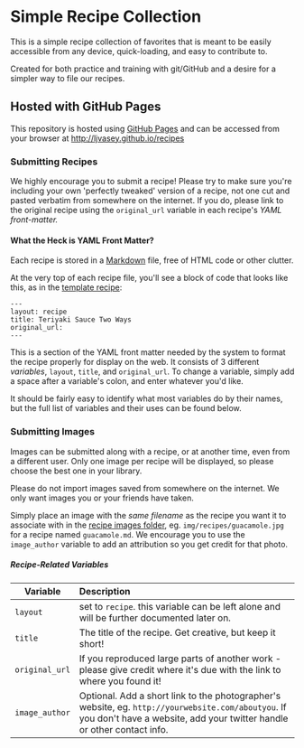 # Simple Recipe Collection

This is a simple recipe collection of favorites that is meant to be easily accessible from any device, quick-loading, and easy to contribute to.

Created for both practice and training with git/GitHub and a desire for a simpler way to file our recipes.

## Hosted with GitHub Pages

This repository is hosted using [GitHub Pages](http://pages.github.com/) and can be accessed from your browser at http://ljvasey.github.io/recipes

### Submitting Recipes

We highly encourage you to submit a recipe! Please try to make sure you're including your own 'perfectly tweaked' version of a recipe, not one cut and pasted verbatim from somewhere on the internet. If you do, please link to the original recipe using the `original_url` variable in each recipe's *YAML front-matter.*

#### What the Heck is YAML Front Matter?

Each recipe is stored in a [Markdown][] file, free of HTML code or other clutter.

At the very top of each recipe file, you'll see a block of code that looks like this, as in the [template recipe][]:

```
---
layout: recipe
title: Teriyaki Sauce Two Ways
original_url:
---
```

This is a section of the YAML front matter needed by the system to format the recipe properly for display on the web. It consists of 3 different _variables_, `layout`, `title`, and `original_url`. To change a variable, simply add a space after a variable's colon, and enter whatever you'd like.

It should be fairly easy to identify what most variables do by their names, but the full list of variables and their uses can be found below.

### Submitting Images

Images can be submitted along with a recipe, or at another time, even from a different user. Only one image per recipe will be displayed, so please choose the best one in your library.

Please do not import images saved from somewhere on the internet. We only want images you or your friends have taken.

Simply place an image with the *same filename* as the recipe you want it to associate with in the [recipe images folder][], eg. `img/recipes/guacamole.jpg` for a recipe named `guacamole.md`. We encourage you to use the `image_author` variable to add an attribution so you get credit for that photo.

##### Recipe-Related Variables

Variable  | Description
------------- | :-------------
`layout`  | set to `recipe`. this variable can be left alone and will be further documented later on.
`title`  | The title of the recipe. Get creative, but keep it short!
`original_url`  | If you reproduced large parts of another work - please give credit where it's due with the link to where you found it!
`image_author`  | Optional. Add a short link to the photographer's website, eg. `http://yourwebsite.com/aboutyou`. If you don't have a website, add your twitter handle or other contact info.

[markdown]: http://guides.github.com/overviews/mastering-markdown/  "Github's 'Mastering Markdown' Page"
[template recipe]: https://raw.github.com/ljvasey/recipes/gh-pages/sauce/teriyaki.md  "Template Recipe"
[recipe images folder]: https://github.com/ljvasey/recipes/tree/gh-pages/img/recipes  "Our Recipe Images Folder"
